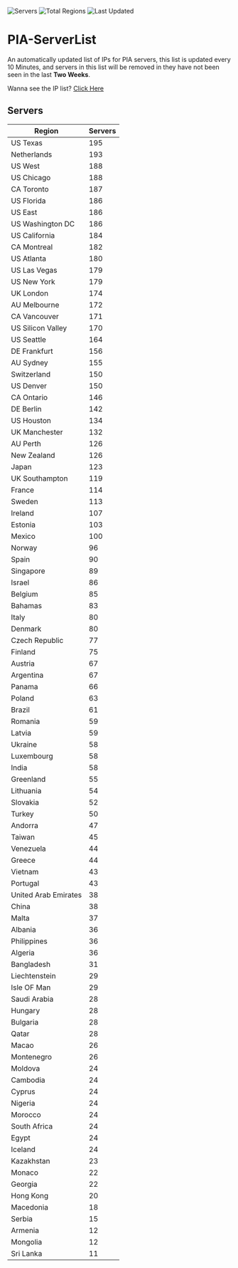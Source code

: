 ![Servers](https://img.shields.io/badge/Servers-8,215-darkgreen)
![Total Regions](https://img.shields.io/badge/Total_Regions-97-darkgreen)
![Last Updated](https://img.shields.io/badge/Last_Updated-December_13_2024_15:31_EST-darkgreen)

# PIA-ServerList
An automatically updated list of IPs for PIA servers, this list is updated every 10 Minutes, and servers in this list will be removed in they have not been seen in the last **Two Weeks**.

Wanna see the IP list? [Click Here](./servers.json)

## Servers
| Region               | Servers |
|----------------------|---------|
| US Texas | 195 |
| Netherlands | 193 |
| US West | 188 |
| US Chicago | 188 |
| CA Toronto | 187 |
| US Florida | 186 |
| US East | 186 |
| US Washington DC | 186 |
| US California | 184 |
| CA Montreal | 182 |
| US Atlanta | 180 |
| US Las Vegas | 179 |
| US New York | 179 |
| UK London | 174 |
| AU Melbourne | 172 |
| CA Vancouver | 171 |
| US Silicon Valley | 170 |
| US Seattle | 164 |
| DE Frankfurt | 156 |
| AU Sydney | 155 |
| Switzerland | 150 |
| US Denver | 150 |
| CA Ontario | 146 |
| DE Berlin | 142 |
| US Houston | 134 |
| UK Manchester | 132 |
| AU Perth | 126 |
| New Zealand | 126 |
| Japan | 123 |
| UK Southampton | 119 |
| France | 114 |
| Sweden | 113 |
| Ireland | 107 |
| Estonia | 103 |
| Mexico | 100 |
| Norway | 96 |
| Spain | 90 |
| Singapore | 89 |
| Israel | 86 |
| Belgium | 85 |
| Bahamas | 83 |
| Italy | 80 |
| Denmark | 80 |
| Czech Republic | 77 |
| Finland | 75 |
| Austria | 67 |
| Argentina | 67 |
| Panama | 66 |
| Poland | 63 |
| Brazil | 61 |
| Romania | 59 |
| Latvia | 59 |
| Ukraine | 58 |
| Luxembourg | 58 |
| India | 58 |
| Greenland | 55 |
| Lithuania | 54 |
| Slovakia | 52 |
| Turkey | 50 |
| Andorra | 47 |
| Taiwan | 45 |
| Venezuela | 44 |
| Greece | 44 |
| Vietnam | 43 |
| Portugal | 43 |
| United Arab Emirates | 38 |
| China | 38 |
| Malta | 37 |
| Albania | 36 |
| Philippines | 36 |
| Algeria | 36 |
| Bangladesh | 31 |
| Liechtenstein | 29 |
| Isle OF Man | 29 |
| Saudi Arabia | 28 |
| Hungary | 28 |
| Bulgaria | 28 |
| Qatar | 28 |
| Macao | 26 |
| Montenegro | 26 |
| Moldova | 24 |
| Cambodia | 24 |
| Cyprus | 24 |
| Nigeria | 24 |
| Morocco | 24 |
| South Africa | 24 |
| Egypt | 24 |
| Iceland | 24 |
| Kazakhstan | 23 |
| Monaco | 22 |
| Georgia | 22 |
| Hong Kong | 20 |
| Macedonia | 18 |
| Serbia | 15 |
| Armenia | 12 |
| Mongolia | 12 |
| Sri Lanka | 11 |